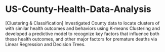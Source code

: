# US-County-Health-Data-Analysis
[Clustering &amp; Classification] Investigated County data to locate clusters of with similar health outcomes and behaviors using K-means Clustering and developed a predictive model to recognize key factors that influence both these health outcomes, and other major factors for premature deaths via Linear Regression and Decision Trees.
